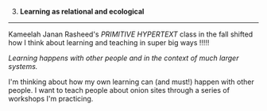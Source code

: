 3. **Learning as relational and ecological**
--------------------------------------------

Kameelah Janan Rasheed's _PRIMITIVE HYPERTEXT_ class in the fall shifted how I think about learning and teaching in super big ways !!!!!

_Learning happens with other people and in the context of much larger systems._

I'm thinking about how my own learning can (and must!) happen with other people. I want to teach people about onion sites through a series of workshops I'm practicing.
